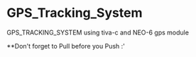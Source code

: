 # GPS_Tracking_System
GPS_TRACKING_SYSTEM using tiva-c and NEO-6 gps module

**Don't forget to Pull before you Push :'
